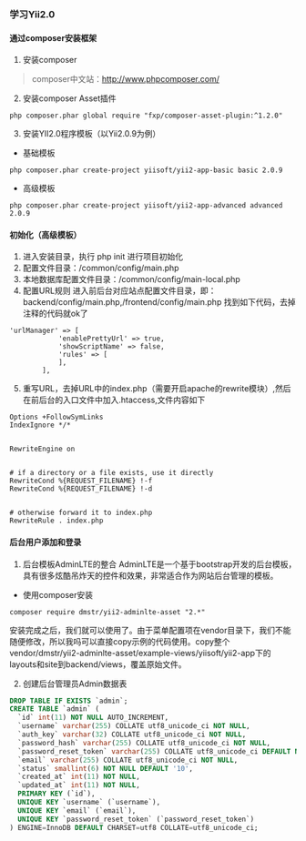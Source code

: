 ### 学习Yii2.0

#### 通过composer安装框架

1. 安装composer
> composer中文站：http://www.phpcomposer.com/

2. 安装composer Asset插件
```
php composer.phar global require "fxp/composer-asset-plugin:^1.2.0"
```
3. 安装YII2.0程序模板（以Yii2.0.9为例）
- 基础模板
```
php composer.phar create-project yiisoft/yii2-app-basic basic 2.0.9
```
- 高级模板
```
php composer.phar create-project yiisoft/yii2-app-advanced advanced 2.0.9
```

#### 初始化（高级模板）

1. 进入安装目录，执行  php init 进行项目初始化
2. 配置文件目录：/common/config/main.php
3. 本地数据库配置文件目录：/common/config/main-local.php
4. 配置URL规则
进入前后台对应站点配置文件目录，即：backend/config/main.php,/frontend/config/main.php 找到如下代码，去掉注释的代码就ok了
```
'urlManager' => [
            'enablePrettyUrl' => true,
            'showScriptName' => false,
            'rules' => [
            ],
        ],
```
5. 重写URL，去掉URL中的index.php（需要开启apache的rewrite模块）,然后在前后台的入口文件中加入.htaccess,文件内容如下
```
Options +FollowSymLinks
IndexIgnore */*


RewriteEngine on


# if a directory or a file exists, use it directly
RewriteCond %{REQUEST_FILENAME} !-f
RewriteCond %{REQUEST_FILENAME} !-d


# otherwise forward it to index.php
RewriteRule . index.php
```


#### 后台用户添加和登录
1. 后台模板AdminLTE的整合
AdminLTE是一个基于bootstrap开发的后台模板，具有很多炫酷吊炸天的控件和效果，非常适合作为网站后台管理的模板。
- 使用composer安装
```
composer require dmstr/yii2-adminlte-asset "2.*"
```
安装完成之后，我们就可以使用了。由于菜单配置项在vendor目录下，我们不能随便修改，所以我吗可以直接copy示例的代码使用。copy整个vendor/dmstr/yii2-adminlte-asset/example-views/yiisoft/yii2-app下的layouts和site到backend/views，覆盖原始文件。

2. 创建后台管理员Admin数据表
```Sql
DROP TABLE IF EXISTS `admin`;
CREATE TABLE `admin` (
  `id` int(11) NOT NULL AUTO_INCREMENT,
  `username` varchar(255) COLLATE utf8_unicode_ci NOT NULL,
  `auth_key` varchar(32) COLLATE utf8_unicode_ci NOT NULL,
  `password_hash` varchar(255) COLLATE utf8_unicode_ci NOT NULL,
  `password_reset_token` varchar(255) COLLATE utf8_unicode_ci DEFAULT NULL,
  `email` varchar(255) COLLATE utf8_unicode_ci NOT NULL,
  `status` smallint(6) NOT NULL DEFAULT '10',
  `created_at` int(11) NOT NULL,
  `updated_at` int(11) NOT NULL,
  PRIMARY KEY (`id`),
  UNIQUE KEY `username` (`username`),
  UNIQUE KEY `email` (`email`),
  UNIQUE KEY `password_reset_token` (`password_reset_token`)
) ENGINE=InnoDB DEFAULT CHARSET=utf8 COLLATE=utf8_unicode_ci;

```
